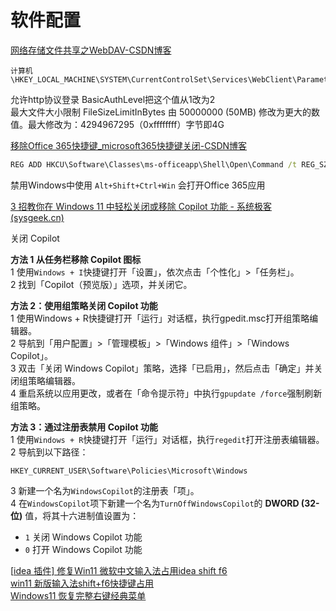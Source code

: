 # 软件配置

[网络存储文件共享之WebDAV-CSDN博客](https://blog.csdn.net/ghdqfhw/article/details/113965986)

```
计算机\HKEY_LOCAL_MACHINE\SYSTEM\CurrentControlSet\Services\WebClient\Parameters
```

允许http协议登录 BasicAuthLevel把这个值从1改为2  
最大文件大小限制 FileSizeLimitInBytes 由 50000000 (50MB) 修改为更大的数值。最大修改为：4294967295（0xffffffff）字节即4G  

[移除Office 365快捷键_microsoft365快捷键关闭-CSDN博客](https://blog.csdn.net/bluishglc/article/details/130007288)

```cmd
REG ADD HKCU\Software\Classes\ms-officeapp\Shell\Open\Command /t REG_SZ /d rundll32
```

禁用Windows中使用 `Alt+Shift+Ctrl+Win` 会打开Office 365应用

[3 招教你在 Windows 11 中轻松关闭或移除 Copilot 功能 - 系统极客 (sysgeek.cn)](https://www.sysgeek.cn/windows-11-disable-copilot/)

关闭 Copilot

**方法 1 从任务栏移除 Copilot 图标**  
1 使用`Windows + I`快捷键打开「设置」，依次点击「个性化」>「任务栏」。  
2 找到「Copilot（预览版）」选项，并关闭它。  

**方法 2：使用组策略关闭 Copilot 功能**  
1 使用Windows + R快捷键打开「运行」对话框，执行gpedit.msc打开组策略编辑器。  
2 导航到「用户配置」>「管理模板」>「Windows 组件」>「Windows Copilot」。  
3 双击「关闭 Windows Copilot」策略，选择「已启用」，然后点击「确定」并关闭组策略编辑器。  
4 重启系统以应用更改，或者在「命令提示符」中执行`gpupdate /force`强制刷新组策略。  

**方法 3：通过注册表禁用 Copilot 功能**  
1 使用`Windows + R`快捷键打开「运行」对话框，执行`regedit`打开注册表编辑器。  
2 导航到以下路径：  

```
HKEY_CURRENT_USER\Software\Policies\Microsoft\Windows
```
3 新建一个名为`WindowsCopilot`的注册表「项」。  
4 在`WindowsCopilot`项下新建一个名为`TurnOffWindowsCopilot`的 **DWORD (32-位)** 值，将其十六进制值设置为：  

- `1` 关闭 Windows Copilot 功能
- `0` 打开 Windows Copilot 功能

[[idea 插件\] 修复Win11 微软中文输入法占用idea shift f6](https://hk.v2ex.com/t/1030762)  
[win11 新版输入法shift+f6快捷键占用](https://answers.microsoft.com/zh-hans/windows/forum/all/win11/1f548aa0-5344-4ac4-83c8-afc28212d5d6)  
[Windows11 恢复完整右键经典菜单](https://cloud.tencent.com/developer/article/2187050)  
